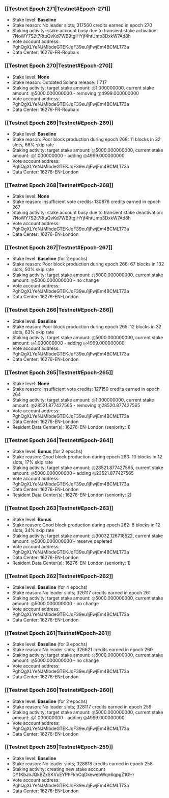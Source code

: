 ### [[Testnet Epoch 271|Testnet#Epoch-271]]
* Stake level: **Baseline**
* Stake reason: No leader slots; 317560 credits earned in epoch 270
* Staking activity: stake account busy due to transient stake activation: 7NoWY7S2t7RtuQvKd7WB9tgiHYjf4htUmp3DxkW7Ad8h
* Vote account address: PghQgXLYeNJMibdeGTEKJqF39eu1jFwjEm4BCMLT73a
* Data Center: 16276-FR-Roubaix
### [[Testnet Epoch 270|Testnet#Epoch-270]]
* Stake level: **None**
* Stake reason: Outdated Solana release: 1.7.17
* Staking activity: target stake amount: ◎1.000000000, current stake amount: ◎5000.000000000 - removing ◎4999.000000000
* Vote account address: PghQgXLYeNJMibdeGTEKJqF39eu1jFwjEm4BCMLT73a
* Data Center: 16276-FR-Roubaix
### [[Testnet Epoch 269|Testnet#Epoch-269]]
* Stake level: **Baseline**
* Stake reason: Poor block production during epoch 268: 11 blocks in 32 slots, 66% skip rate
* Staking activity: target stake amount: ◎5000.000000000, current stake amount: ◎1.000000000 - adding ◎4999.000000000
* Vote account address: PghQgXLYeNJMibdeGTEKJqF39eu1jFwjEm4BCMLT73a
* Data Center: 16276-EN-London
### [[Testnet Epoch 268|Testnet#Epoch-268]]
* Stake level: **None**
* Stake reason: Insufficient vote credits: 130876 credits earned in epoch 267
* Staking activity: stake account busy due to transient stake deactivation: 7NoWY7S2t7RtuQvKd7WB9tgiHYjf4htUmp3DxkW7Ad8h
* Vote account address: PghQgXLYeNJMibdeGTEKJqF39eu1jFwjEm4BCMLT73a
* Data Center: 16276-EN-London
### [[Testnet Epoch 267|Testnet#Epoch-267]]
* Stake level: **Baseline** (for 2 epochs)
* Stake reason: Poor block production during epoch 266: 67 blocks in 132 slots, 50% skip rate
* Staking activity: target stake amount: ◎5000.000000000, current stake amount: ◎5000.000000000 - no change
* Vote account address: PghQgXLYeNJMibdeGTEKJqF39eu1jFwjEm4BCMLT73a
* Data Center: 16276-EN-London
### [[Testnet Epoch 266|Testnet#Epoch-266]]
* Stake level: **Baseline**
* Stake reason: Poor block production during epoch 265: 12 blocks in 32 slots, 63% skip rate
* Staking activity: target stake amount: ◎5000.000000000, current stake amount: ◎1.000000000 - adding ◎4999.000000000
* Vote account address: PghQgXLYeNJMibdeGTEKJqF39eu1jFwjEm4BCMLT73a
* Data Center: 16276-EN-London
### [[Testnet Epoch 265|Testnet#Epoch-265]]
* Stake level: **None**
* Stake reason: Insufficient vote credits: 127150 credits earned in epoch 264
* Staking activity: target stake amount: ◎1.000000000, current stake amount: ◎28521.877427565 - removing ◎28520.877427565
* Vote account address: PghQgXLYeNJMibdeGTEKJqF39eu1jFwjEm4BCMLT73a
* Data Center: 16276-EN-London
* Resident Data Center(s): 16276-EN-London (seniority: 1)
### [[Testnet Epoch 264|Testnet#Epoch-264]]
* Stake level: **Bonus** (for 2 epochs)
* Stake reason: Good block production during epoch 263: 10 blocks in 12 slots, 17% skip rate
* Staking activity: target stake amount: ◎28521.877427565, current stake amount: ◎5000.000000000 - adding ◎23521.877427565
* Vote account address: PghQgXLYeNJMibdeGTEKJqF39eu1jFwjEm4BCMLT73a
* Data Center: 16276-EN-London
* Resident Data Center(s): 16276-EN-London (seniority: 2)
### [[Testnet Epoch 263|Testnet#Epoch-263]]
* Stake level: **Bonus**
* Stake reason: Good block production during epoch 262: 8 blocks in 12 slots, 34% skip rate
* Staking activity: target stake amount: ◎30032.126718522, current stake amount: ◎5000.000000000 - reserve depleted
* Vote account address: PghQgXLYeNJMibdeGTEKJqF39eu1jFwjEm4BCMLT73a
* Data Center: 16276-EN-London
* Resident Data Center(s): 16276-EN-London (seniority: 1)
### [[Testnet Epoch 262|Testnet#Epoch-262]]
* Stake level: **Baseline** (for 4 epochs)
* Stake reason: No leader slots; 326117 credits earned in epoch 261
* Staking activity: target stake amount: ◎5000.000000000, current stake amount: ◎5000.000000000 - no change
* Vote account address: PghQgXLYeNJMibdeGTEKJqF39eu1jFwjEm4BCMLT73a
* Data Center: 16276-EN-London
### [[Testnet Epoch 261|Testnet#Epoch-261]]
* Stake level: **Baseline** (for 3 epochs)
* Stake reason: No leader slots; 326621 credits earned in epoch 260
* Staking activity: target stake amount: ◎5000.000000000, current stake amount: ◎5000.000000000 - no change
* Vote account address: PghQgXLYeNJMibdeGTEKJqF39eu1jFwjEm4BCMLT73a
* Data Center: 16276-EN-London
### [[Testnet Epoch 260|Testnet#Epoch-260]]
* Stake level: **Baseline** (for 2 epochs)
* Stake reason: No leader slots; 328117 credits earned in epoch 259
* Staking activity: target stake amount: ◎5000.000000000, current stake amount: ◎1.000000000 - adding ◎4999.000000000
* Vote account address: PghQgXLYeNJMibdeGTEKJqF39eu1jFwjEm4BCMLT73a
* Data Center: 16276-EN-London
### [[Testnet Epoch 259|Testnet#Epoch-259]]
* Stake level: **Baseline**
* Stake reason: No leader slots; 328818 credits earned in epoch 258
* Staking activity: creating new stake account DY1KbJnJQkBZxSKVuEYPhFkhCqDkewebWqn6qpgZ1GHr
* Vote account address: PghQgXLYeNJMibdeGTEKJqF39eu1jFwjEm4BCMLT73a
* Data Center: 16276-EN-London